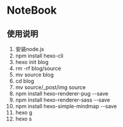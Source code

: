 # NoteBook

## 使用说明

1. 安装node.js
2. npm install hexo-cli
3. hexo init blog
4. rm -rf blog/source
5. mv source blog
6. cd blog
7. mv source/_post/img source
8. npm install hexo-renderer-pug --save
9. npm install hexo-renderer-sass --save
10. npm install hexo-simple-mindmap --save
11. hexo g
12. hexo s
